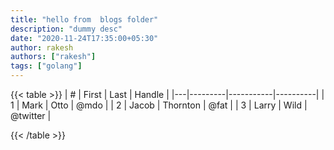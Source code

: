 ```yaml
---
title: "hello from  blogs folder"
description: "dummy desc"
date: "2020-11-24T17:35:00+05:30"
author: rakesh
authors: ["rakesh"]
tags: ["golang"]
---
```

{{< table >}}
| # | First   | Last      | Handle   |
|---|---------|-----------|----------|
| 1 | Mark    | Otto      | @mdo     |
| 2 | Jacob   | Thornton  | @fat     |
| 3 | Larry   | Wild      | @twitter |

{{< /table >}}




